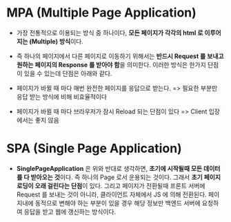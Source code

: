 # MPA (Multiple Page Application)

- 가장 전통적으로 이용되는 방식 중 하나이다, **모든 페이지가 각각의 html 로 이루어지는 (Multiple) 방식**이다.

- 즉 하나의 페이지에서 다른 페이지로 이동하기 위해서는 **반드시 Request 를 보내고 원하는 페이지의 Response 를 받아야 함**을 의미한다.
  이러한 방식은 한가지 단점이 있을 수 있는데 단점은 아래와 같다.

- 페이지가 바뀔 때 마다 매번 완전한 페이지를 응답으로 받는다. => 필요한 부분만 응답 받는 방식에 비해 비효율적이다
- 페이지가 바뀔 때 마다 브라우저가 잠시 Reload 되는 단점이 있다 => Client 입장에서는 좋지 않음

# SPA (Single Page Application)

- **SinglePageApplication** 은 위와 반대로 생각하면, **초기에 시작될때 모든 데이터를 다 받아오는 것**이다.
  즉 하나의 Page 로서 운용되는 것이다. 그래서 **초기 페이지 로딩이 오래 걸린다는 단점**이 있다.
  그리고 페이지가 전환될때 프론트 서버에 Request 를 보내는 것이 아니라, 클라이언트 자체에서 JS 에 의해 전환된다.
  페이지내에 동적으로 변해야 하는 부분이 있을 경우 해당 정보만 백엔드 서버에 요청하여 응답을 받고 웹에 갱신하는 방식이다.
